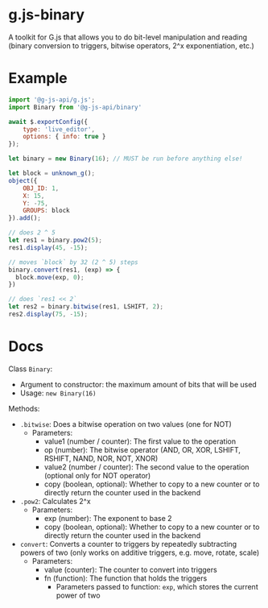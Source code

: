 # g.js-binary
A toolkit for G.js that allows you to do bit-level manipulation and reading (binary conversion to triggers, bitwise operators, 2^x exponentiation, etc.)

# Example
```js
import '@g-js-api/g.js';
import Binary from '@g-js-api/binary'

await $.exportConfig({
    type: 'live_editor',
    options: { info: true }
});

let binary = new Binary(16); // MUST be run before anything else!

let block = unknown_g();
object({
    OBJ_ID: 1,
    X: 15,
    Y: -75,
    GROUPS: block
}).add();

// does 2 ^ 5
let res1 = binary.pow2(5);
res1.display(45, -15);

// moves `block` by 32 (2 ^ 5) steps
binary.convert(res1, (exp) => {
  block.move(exp, 0);
})

// does `res1 << 2`
let res2 = binary.bitwise(res1, LSHIFT, 2);
res2.display(75, -15);
```

# Docs
Class `Binary`:
- Argument to constructor: the maximum amount of bits that will be used
- Usage: `new Binary(16)`

Methods:
- `.bitwise`: Does a bitwise operation on two values (one for NOT)
    - Parameters:
        - value1 (number / counter): The first value to the operation
        - op (number): The bitwise operator (AND, OR, XOR, LSHIFT, RSHIFT, NAND, NOR, NOT, XNOR)
        - value2 (number / counter): The second value to the operation (optional only for NOT operator)
        - copy (boolean, optional): Whether to copy to a new counter or to directly return the counter used in the backend
- `.pow2`: Calculates 2^x
    - Parameters:
        - exp (number): The exponent to base 2
        - copy (boolean, optional): Whether to copy to a new counter or to directly return the counter used in the backend
- `convert`: Converts a counter to triggers by repeatedly subtracting powers of two (only works on additive triggers, e.g. move, rotate, scale)
    - Parameters:
        - value (counter): The counter to convert into triggers
        - fn (function): The function that holds the triggers
            - Parameters passed to function: `exp`, which stores the current power of two